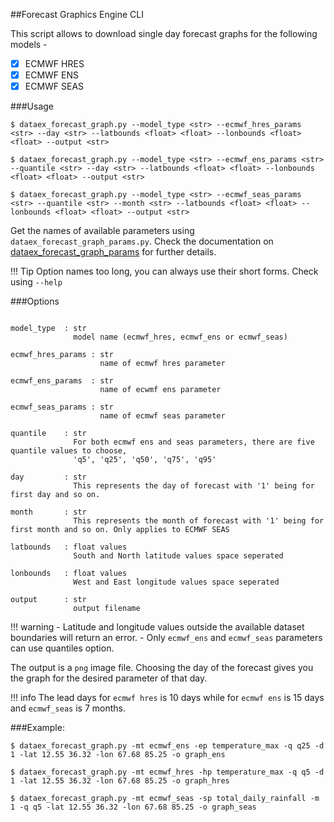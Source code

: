 ##Forecast Graphics Engine CLI

This script allows to download single day forecast graphs for the following models -

* [X] ECMWF HRES
* [X] ECMWF ENS
* [X] ECMWF SEAS 

###Usage
```
$ dataex_forecast_graph.py --model_type <str> --ecmwf_hres_params <str> --day <str> --latbounds <float> <float> --lonbounds <float> <float> --output <str>

$ dataex_forecast_graph.py --model_type <str> --ecmwf_ens_params <str> --quantile <str> --day <str> --latbounds <float> <float> --lonbounds <float> <float> --output <str>

$ dataex_forecast_graph.py --model_type <str> --ecmwf_seas_params <str> --quantile <str> --month <str> --latbounds <float> <float> --lonbounds <float> <float> --output <str>

```

Get the names of available parameters using `dataex_forecast_graph_params.py`. Check the documentation on [dataex_forecast_graph_params](dataex_forecast_graph_params.md) for further details. 

!!! Tip
    Option names too long, you can always use their short forms. Check using `--help`

###Options

```

model_type  : str
              model name (ecmwf_hres, ecmwf_ens or ecmwf_seas)

ecmwf_hres_params : str
                    name of ecmwf hres parameter
              
ecmwf_ens_params  : str
                    name of ecwmf ens parameter
                    
ecmwf_seas_params : str
                    name of ecmwf seas parameter

quantile    : str
              For both ecmwf ens and seas parameters, there are five quantile values to choose,
              'q5', 'q25', 'q50', 'q75', 'q95'

day         : str
              This represents the day of forecast with '1' being for first day and so on. 
              
month       : str
              This represents the month of forecast with '1' being for first month and so on. Only applies to ECMWF SEAS
                           
latbounds   : float values
              South and North latitude values space seperated 
                
lonbounds   : float values 
              West and East longitude values space seperated 
           
output      : str
              output filename
```

!!! warning
    - Latitude and longitude values outside the available dataset boundaries will return an error. 
    - Only `ecmwf_ens` and `ecmwf_seas` parameters can use quantiles option.

The output is a `png` image file. Choosing the day of the forecast gives you the graph for the desired parameter of that day.

!!! info
    The lead days for `ecmwf hres` is 10 days while for `ecmwf ens` is 15 days and `ecmwf_seas` is 7 months.
    
###Example:

```
$ dataex_forecast_graph.py -mt ecmwf_ens -ep temperature_max -q q25 -d 1 -lat 12.55 36.32 -lon 67.68 85.25 -o graph_ens
```
```
$ dataex_forecast_graph.py -mt ecmwf_hres -hp temperature_max -q q5 -d 1 -lat 12.55 36.32 -lon 67.68 85.25 -o graph_hres
```
```
$ dataex_forecast_graph.py -mt ecmwf_seas -sp total_daily_rainfall -m 1 -q q5 -lat 12.55 36.32 -lon 67.68 85.25 -o graph_seas
```



